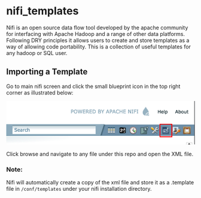 # nifi_templates
Nifi is an open source data flow tool developed by the apache community for interfacing with Apache Hadoop and a range of other data platforms. Following DRY principles it allows users to create and store templates as a way of allowing code portability. This is a collection of useful templates for any hadoop or SQL user.

## Importing a Template
Go to main nifi screen and click the small blueprint icon in the top right corner as illustrated below:

![alt_text](resources/import_template_1.png)

Click browse and navigate to any file under this repo and open the XML file.

### Note:
Nifi will automatically create a copy of the xml file and store it as a .template file in `/conf/templates` under your nifi installation directory.
